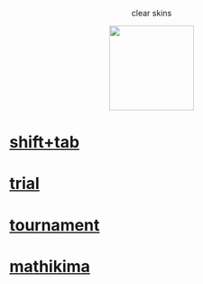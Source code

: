 <p align="center"> clear skins
<p align="center">
<a href="https://osu.ppy.sh/users/21821366">
  <img src="https://a.ppy.sh/21821366?1669712909.jpeg"  
       width="150"
       height="150"></a>
<p align="center"> 

# [shift+tab](https://tokiwa.s-ul.eu/hthZRJbC)


# [trial](https://tokiwa.s-ul.eu/FxRoUhh6)


# [tournament](https://tokiwa.s-ul.eu/1nLsGSss)


# [mathikima](https://tokiwa.s-ul.eu/tX56Z0GI)
